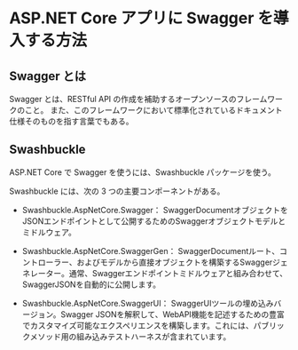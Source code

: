 # ASP.NET Core アプリに Swagger を導入する方法
## Swagger とは
Swagger とは、RESTful API の作成を補助するオープンソースのフレームワークのこと。 また、このフレームワークにおいて標準化されているドキュメント仕様そのものを指す言葉でもある。

## Swashbuckle
ASP.NET Core で Swagger を使うには、Swashbuckle パッケージを使う。

Swashbuckle には、次の 3 つの主要コンポーネントがある。

- Swashbuckle.AspNetCore.Swagger：
SwaggerDocumentオブジェクトをJSONエンドポイントとして公開するためのSwaggerオブジェクトモデルとミドルウェア。

- Swashbuckle.AspNetCore.SwaggerGen：
SwaggerDocumentルート、コントローラー、およびモデルから直接オブジェクトを構築するSwaggerジェネレーター。通常、Swaggerエンドポイントミドルウェアと組み合わせて、SwaggerJSONを自動的に公開します。

- Swashbuckle.AspNetCore.SwaggerUI：
SwaggerUIツールの埋め込みバージョン。Swagger JSONを解釈して、WebAPI機能を記述するための豊富でカスタマイズ可能なエクスペリエンスを構築します。これには、パブリックメソッド用の組み込みテストハーネスが含まれています。
